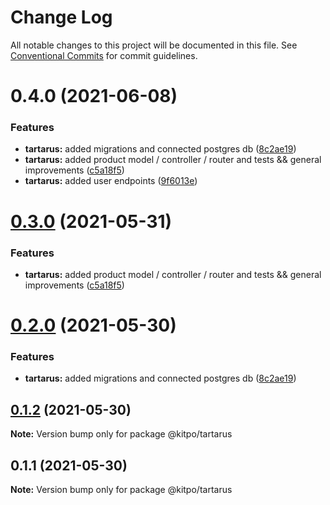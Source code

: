 # Change Log

All notable changes to this project will be documented in this file.
See [Conventional Commits](https://conventionalcommits.org) for commit guidelines.

# 0.4.0 (2021-06-08)


### Features

* **tartarus:** added migrations and connected postgres db ([8c2ae19](https://github.com/Kerosz/kitpo/commit/8c2ae195dac0216e584db171e36fc60b11ad533a))
* **tartarus:** added product model / controller / router and tests && general improvements ([c5a18f5](https://github.com/Kerosz/kitpo/commit/c5a18f56a0f33b07039442f881306a02ad594f25))
* **tartarus:** added user endpoints ([9f6013e](https://github.com/Kerosz/kitpo/commit/9f6013e15dd42ead1d84702c608722bd6cc4fb50))





# [0.3.0](https://github.com/Kerosz/kitpo/compare/@kitpo/tartarus@0.2.0...@kitpo/tartarus@0.3.0) (2021-05-31)


### Features

* **tartarus:** added product model / controller / router and tests && general improvements ([c5a18f5](https://github.com/Kerosz/kitpo/commit/c5a18f56a0f33b07039442f881306a02ad594f25))





# [0.2.0](https://github.com/Kerosz/kitpo/compare/@kitpo/tartarus@0.1.2...@kitpo/tartarus@0.2.0) (2021-05-30)


### Features

* **tartarus:** added migrations and connected postgres db ([8c2ae19](https://github.com/Kerosz/kitpo/commit/8c2ae195dac0216e584db171e36fc60b11ad533a))





## [0.1.2](https://github.com/Kerosz/kitpo/compare/@kitpo/tartarus@0.1.1...@kitpo/tartarus@0.1.2) (2021-05-30)

**Note:** Version bump only for package @kitpo/tartarus





## 0.1.1 (2021-05-30)

**Note:** Version bump only for package @kitpo/tartarus

